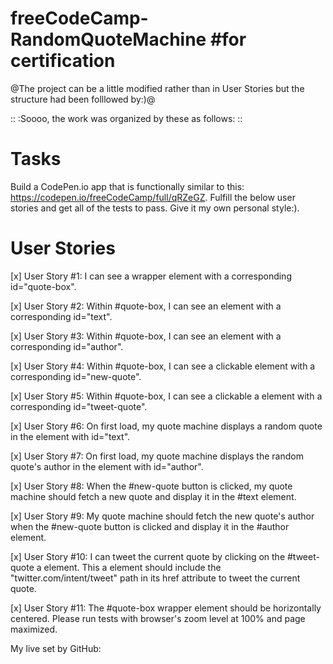 # freeCodeCamp-RandomQuoteMachine #for certification
@The project can be a little modified rather than in User Stories but the structure had been folllowed by:)@

::      :Soooo, the work was organized by these as follows:      ::
# Tasks
Build a CodePen.io app that is functionally similar to this: https://codepen.io/freeCodeCamp/full/qRZeGZ.
Fulfill the below user stories and get all of the tests to pass. Give it my own personal style:).

# User Stories
[x] User Story #1: I can see a wrapper element with a corresponding id="quote-box".

[x] User Story #2: Within #quote-box, I can see an element with a corresponding id="text".

[x] User Story #3: Within #quote-box, I can see an element with a corresponding id="author".

[x] User Story #4: Within #quote-box, I can see a clickable element with a corresponding id="new-quote".

[x] User Story #5: Within #quote-box, I can see a clickable a element with a corresponding id="tweet-quote".

[x] User Story #6: On first load, my quote machine displays a random quote in the element with id="text".

[x] User Story #7: On first load, my quote machine displays the random quote's author in the element with id="author".

[x] User Story #8: When the #new-quote button is clicked, my quote machine should fetch a new quote and display it in the #text element.

[x] User Story #9: My quote machine should fetch the new quote's author when the #new-quote button is clicked and display it in the #author element.

[x] User Story #10: I can tweet the current quote by clicking on the #tweet-quote a element. This a element should include the "twitter.com/intent/tweet" path in its href attribute to tweet the current quote.

[x] User Story #11: The #quote-box wrapper element should be horizontally centered. Please run tests with browser's zoom level at 100% and page maximized.

My live set by GitHub: 